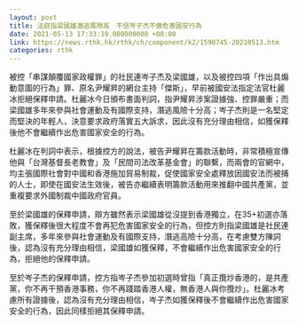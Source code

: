 ```yaml
---
layout: post
title: 法庭指梁國雄潛逃風險高　不信岑子杰不做危害國安行為
date: 2021-05-13 17:33:19.000000000 +08:00
link: https://news.rthk.hk/rthk/ch/component/k2/1590745-20210513.htm
categories: rthk
---
```


被控「串謀顛覆國家政權罪」的社民連岑子杰及梁國雄，以及被控四項「作出具煽動意圖的行為」罪、原名尹耀昇的網台主持「傑斯」，早前被國安法指定法官杜麗冰拒絕保釋申請。杜麗冰今日頒布書面判詞，指尹耀昇涉案證據強、控罪嚴重；而梁國雄多年來參與社會運動及有國際支持，潛逃風險十分高；岑子杰則是一名堅定而堅決的年輕人，決意要求政府落實五大訴求，因此沒有充分理由相信，如獲保釋後他不會繼續作出危害國家安全的行為。

杜麗冰在判詞中表示，根據控方的說法，被告尹耀昇在籌款活動時，非常積極宣傳他與「台灣基督長老教會」及「民間司法改革基金會」的聯繫，而兩會的官網中，均主張國際社會對中國和香港施加貿易制裁，促使國家安全處釋放因國安法而被捕的人士，即使在國安法生效後，被告亦繼續表明籌款活動用來推翻中國共產黨，並重複要求外國制裁中國政府官員。

至於梁國雄的保釋申請，辯方雖然表示梁國雄從沒提到香港獨立，在35+初選亦落敗，獲保釋後很大程度不會再犯危害國家安全的行為，但控方則指梁國雄是社民連副主席，多年來參與社會運動及有國際支持，潛逃高險十分高，在考慮雙方陳詞後，認為沒有充分理由相信，梁國雄如獲保釋，不會繼續作出危害國家安全的行為，拒絕他的保釋申請。

至於岑子杰的保釋申請，控方指岑子杰參加初選時曾指「真正攬炒香港的，是共產黨，你不再干預香港事務，你不再踐踏香港人權，無香港人與你攬炒」。杜麗冰考慮所有證據後，認為沒有充分理由相信，岑子杰如獲保釋後不會繼續作出危害國家安全的行為，因此同樣拒絕其保釋申請。
